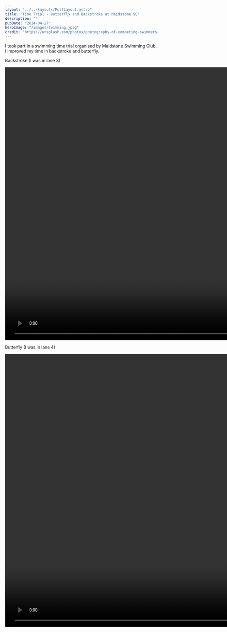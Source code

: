 ```yaml
---
layout: "../../layouts/PostLayout.astro"
title: "Time Trial - Butterfly and Backstroke at Maidstone SC"
description: ""
pubDate: "2024-04-27"
heroImage: "/images/swimming.jpeg"
credit: "https://unsplash.com/photos/photography-of-competing-swimmers-AZcNLJgO4XE?utm_content=creditShareLink&utm_medium=referral&utm_source=unsplash"
---
```


I took part in a swimming time trial organised by Maidstone Swimming Club. I improved my time in backstroke and butterfly.

Backstroke (I was in lane 3)

<video id="kj_video_1" class="video-js vjs-default-skin" controls preload="auto" width="1600" height="900">
<source src="https://eniseperera-media.s3.eu-west-2.amazonaws.com/apr-24/IMG_3019.MOV" type='video/mp4' />
</video>

Butterfly (I was in lane 4)

<video id="kj_video_1" class="video-js vjs-default-skin" controls preload="auto" width="1600" height="900">
<source src="https://eniseperera-media.s3.eu-west-2.amazonaws.com/apr-24/IMG_3023.MOV" type='video/mp4' />
</video>
